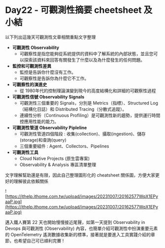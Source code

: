 # Day22 - 可觀測性摘要 cheetsheet 及小結

以下列出這幾天可觀測性文章相關重點文字整理

* **可觀測性 Observability**
    - 可觀察性是指您能夠從系統提供的資料中了解系統的內部狀態，並且您可以探索該資料來回答有關發生了什麼以及為什麼發生的任何問題。
* **監控和可觀測性差異**
    - 監控是告訴你什麼沒有工作。
    - 可觀察性是告訴你為什麼它不工作。
* **可觀察性的演進史**
    * 從 1980年代的控制理論演變到現今的高度結構化和詳細的可觀察性過程
* **可觀測性信號 Observability Signals**
    - 可觀測性三個重要的 Signals，分別是 Metrics（指標）、Structured Log（結構化日誌）和 Distributed Tracing（分散式追蹤）。
    - 連續性分析（Continuous Profiling）是可觀測性新的趨勢，提供運行時間控應用性能的能力。
* **可觀測性管道 Observability Pipleline**
    - 可觀測性管道四個階段 : 收集(collection)、攝取(ingestion)、儲存(storage)和查詢(query)
    - 三個重要組件 : Agent、Collectors、Pipelines
* **可觀測性工具**
    - Cloud Native Projects (原生雲專案)
    - Observability & Analysis 專區清單整理

文字理解幫助還是有限，因此自己整理圖形化的 cheatsheet 關係圖，方便大家更好的理解彼此依賴關係

![https://ithelp.ithome.com.tw/upload/images/20231007/20162577WqX1EPyaaP.jpg](https://ithelp.ithome.com.tw/upload/images/20231007/20162577WqX1EPyaaP.jpg)

邁入鐵人賽第 22 天也開始慢慢接近尾聲，如第一天提到 Observability in Devops 與可觀測性 (Observability) 內容，也簡單介紹可觀測性中扮演重要元素的 OpenTelemetry 遙測數據收集新的標準，接著就是要進入工具實踐介紹的章節，也希望自己可已順利完賽 !



